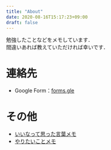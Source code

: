 ```yaml
---
title: "About"
date: 2020-08-16T15:17:23+09:00
draft: false
---
```

<!--more-->
勉強したことなどをメモしています．  
間違いあれば教えていただければ幸いです．
# 連絡先
- Google Form：[forms.gle](https://forms.gle/jVEM3XQQ6jgRwEwv8)
# その他
- [いいなって思った言葉メモ](https://yuhi-sa.github.io/posts/quotations)
- [やりたいことメモ](https://yuhi-sa.github.io/posts/todo)
